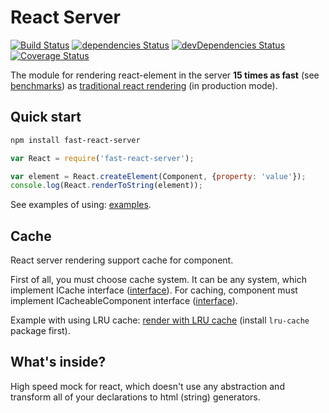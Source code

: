 # React Server

[![Build Status](https://travis-ci.org/alt-j/react-server.svg?branch=master)](https://travis-ci.org/alt-j/react-server)
[![dependencies Status](https://david-dm.org/alt-j/react-server/status.svg)](https://david-dm.org/alt-j/react-server)
[![devDependencies Status](https://david-dm.org/alt-j/react-server/dev-status.svg)](https://david-dm.org/alt-j/react-server?type=dev)
[![Coverage Status](https://coveralls.io/repos/github/alt-j/react-server/badge.svg?branch=master)](https://coveralls.io/github/alt-j/react-server?branch=master)

The module for rendering react-element in the server **15 times as fast** (see [benchmarks](https://github.com/alt-j/react-server-benchmark)) as [traditional react rendering](https://facebook.github.io/react/docs/environments.html) (in production mode).

## Quick start
```sh
npm install fast-react-server
```

```js
var React = require('fast-react-server');

var element = React.createElement(Component, {property: 'value'});
console.log(React.renderToString(element));
```

See examples of using: [examples](examples/).

## Cache

React server rendering support cache for component.

First of all, you must choose cache system. It can be any system, which implement ICache interface ([interface](src/interfaces/i-cache.js)).
For caching, component must implement ICacheableComponent interface ([interface](src/interfaces/i-cacheable-component.js)).

Example with using LRU cache: [render with LRU cache](examples/cache-render.js) (install `lru-cache` package first).

## What's inside?
High speed mock for react, which doesn't use any abstraction and transform all of your declarations to html (string) generators.

